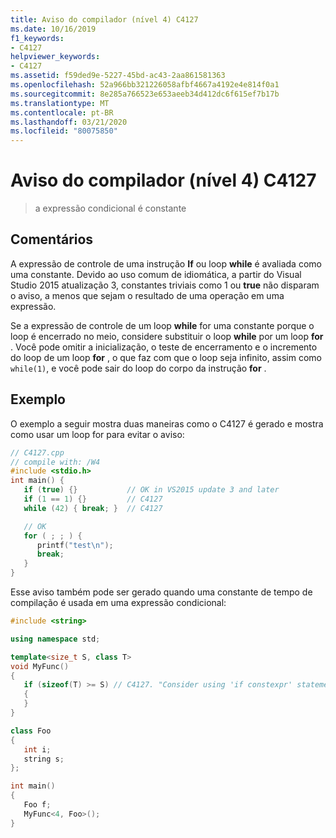 ```yaml
---
title: Aviso do compilador (nível 4) C4127
ms.date: 10/16/2019
f1_keywords:
- C4127
helpviewer_keywords:
- C4127
ms.assetid: f59ded9e-5227-45bd-ac43-2aa861581363
ms.openlocfilehash: 52a966bb321226058afbf4667a4192e4e814f0a1
ms.sourcegitcommit: 8e285a766523e653aeeb34d412dc6f615ef7b17b
ms.translationtype: MT
ms.contentlocale: pt-BR
ms.lasthandoff: 03/21/2020
ms.locfileid: "80075850"
---
```

# <a name="compiler-warning-level-4-c4127"></a>Aviso do compilador (nível 4) C4127

> a expressão condicional é constante

## <a name="remarks"></a>Comentários

A expressão de controle de uma instrução **If** ou loop **while** é avaliada como uma constante. Devido ao uso comum de idiomática, a partir do Visual Studio 2015 atualização 3, constantes triviais como 1 ou **true** não disparam o aviso, a menos que sejam o resultado de uma operação em uma expressão.

Se a expressão de controle de um loop **while** for uma constante porque o loop é encerrado no meio, considere substituir o loop **while** por um loop **for** . Você pode omitir a inicialização, o teste de encerramento e o incremento do loop de um loop **for** , o que faz com que o loop seja infinito, assim como `while(1)`, e você pode sair do loop do corpo da instrução **for** .

## <a name="example"></a>Exemplo

O exemplo a seguir mostra duas maneiras como o C4127 é gerado e mostra como usar um loop for para evitar o aviso:

```cpp
// C4127.cpp
// compile with: /W4
#include <stdio.h>
int main() {
   if (true) {}           // OK in VS2015 update 3 and later
   if (1 == 1) {}         // C4127
   while (42) { break; }  // C4127

   // OK
   for ( ; ; ) {
      printf("test\n");
      break;
   }
}
```

Esse aviso também pode ser gerado quando uma constante de tempo de compilação é usada em uma expressão condicional:

```cpp
#include <string>

using namespace std;

template<size_t S, class T>
void MyFunc()
{
   if (sizeof(T) >= S) // C4127. "Consider using 'if constexpr' statement instead"
   {
   }
}

class Foo
{
   int i;
   string s;
};

int main()
{
   Foo f;
   MyFunc<4, Foo>();
}
```